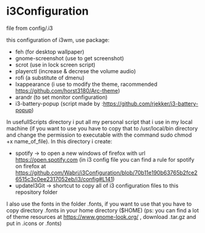 # i3Configuration

file from config/.i3

this configuration of i3wm, use package:
- feh (for desktop wallpaper)
- gnome-screenshot (use to get screenshot)
- scrot (use in lock screen script)
- playerctl (increase & decrese the volume audio)
- rofi (a substitute of dmenu)
- lxappearance (i use to modify the theme, racommended https://github.com/horst3180/Arc-theme)
- arandr (to set monitor configuration)
- i3-battery-popup (script made by :https://github.com/rjekker/i3-battery-popup)

In usefullScripts directory i put all my personal script that i use in my local machine (if you want to use you have to copy that to /usr/local/bin directory and change the permission to executable with the command sudo chmod +x name_of_file). In this directory i create:
- spotify -> to open a new windows of firefox with url https://open.spotify.com (in i3 config file you can find a rule for spotify on firefox at https://github.com/Wabri/i3Configuration/blob/70b11e190b63765b2fce26515c3c0ee2317052eb/i3/config#L141)
- updateI3Git -> shortcut to copy all of i3 configuration files to this repository folder

I also use the fonts in the folder .fonts, if you want to use that you have to copy directory .fonts in your home directory ($HOME)
(ps: you can find a lot of theme resources at https://www.gnome-look.org/ , download .tar.gz and put in .icons or .fonts)
